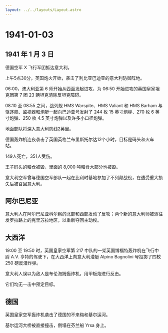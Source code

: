 ```yaml
---
layout: ../../layouts/Layout.astro
---
```


# 1941-01-03

## 1941 年 1 月 3 日

德国空军 X 飞行军团抵达意大利。

上午5点30分，英国炮火开始，袭击了利比亚巴迪亚的意大利防御阵地。

06:00，澳大利亚第 6 师开始从西面发起进攻，为 06:50
开始进攻的英国皇家坦克团第 7 团 23 辆坦克清除反坦克障碍。

08:10 至 08:55 之间，战列舰 HMS Warspite、HMS Valiant 和 HMS Barham
与驱逐舰、监视器和炮艇一起向巴迪亚号发射了 244 枚 15 英寸炮弹、270 枚 6
英寸炮弹、250 枚 4.5 英寸炮弹以及许多小口径炮弹。

地面部队将深入意大利防线2英里。

德国轰炸机连夜袭击了英国英格兰布里斯托尔达12个小时，目标是码头和火车站。

149人死亡，351人受伤。

王子码头的粮仓被毁，里面的 8,000 吨粮食大部分也被毁。

意大利空军曾与德国空军部队一起在比利时基地参加了不列颠战役，在遭受重大损失后被召回意大利。

## 阿尔巴尼亚

意大利人在阿尔巴尼亚科尔察的北部和西部发动了反攻；两个新的意大利师被派往发罗拉路上的克里苏拉地区，以重新夺回主动权。

## 大西洋

19:00 至 19:50 时，英国皇家空军第 217
中队的一架英国博福特轰炸机在飞行中尉 A.V.
亨特的驾驶下，在大西洋上向意大利潜艇 Alpino Bagnolini 号投掷了四枚 250
磅反潜炸弹。

意大利人误以为敌人是布伦海姆轰炸机，用甲板炮进行反击。

它们均无一击中预定目标。

## 德国

英国皇家空军轰炸机袭击了德国的不来梅和基尔运河。

基尔运河大桥被直接撞击，倒塌在芬兰船 Yrsa 身上。